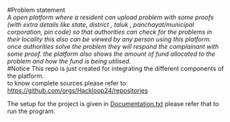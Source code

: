 #Problem statement<br>
_A open platform where a resident can  upload problem with some proofs (with extra details like state, district , taluk , panchayat/municipal corporation, pin code) so that authorities can check for the problems in their locality this also can be viewed by any person using this platform. once authorities solve the problem they will respond the complainant with some proof. the platform also shows the amount of fund allocated to the problem and how the fund is being utilised._<br>
#Notice
This repo is just created for integrating the different components of the platform.  
to know complete sources please refer to: https://github.com/orgs/Hackloop24/repositories

The setup for the project is given in [Documentation.txt](https://github.com/Hackloop24/GovApp/blob/main/Documentation.txt) please refer that to run the program.
